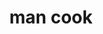 ---
layout: people&body
title: man cook
emoji: man_cook
permalink: 👨‍🍳.html
image: assets/img/3moji/man_cook.png
---